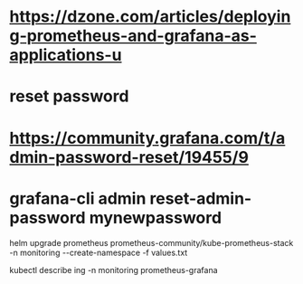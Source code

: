# https://dzone.com/articles/deploying-prometheus-and-grafana-as-applications-u

# reset password
# https://community.grafana.com/t/admin-password-reset/19455/9
# grafana-cli admin reset-admin-password mynewpassword


helm upgrade prometheus prometheus-community/kube-prometheus-stack -n monitoring --create-namespace -f values.txt

kubectl describe ing -n monitoring prometheus-grafana
